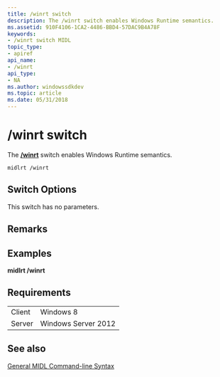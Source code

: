 ```yaml
---
title: /winrt switch
description: The /winrt switch enables Windows Runtime semantics.
ms.assetid: 910F4106-1CA2-4486-BBD4-57DAC9B4A78F
keywords:
- /winrt switch MIDL
topic_type:
- apiref
api_name:
- /winrt
api_type:
- NA
ms.author: windowssdkdev
ms.topic: article
ms.date: 05/31/2018
---
```


# /winrt switch

The [**/winrt**](-winmd.md) switch enables Windows Runtime semantics.

``` syntax
midlrt /winrt 
```

## Switch Options

This switch has no parameters.

## Remarks

## Examples

**midlrt /winrt**

## Requirements



|                   |                                |
|-------------------|--------------------------------|
| Client<br/> | Windows 8<br/>           |
| Server<br/> | Windows Server 2012<br/> |



## See also

<dl> <dt>

[General MIDL Command-line Syntax](general-midl-command-line-syntax.md)
</dt> </dl>

 

 





